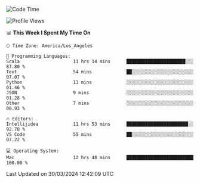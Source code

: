 <!--START_SECTION:waka-->
![Code Time](http://img.shields.io/badge/Code%20Time-909%20hrs%2012%20mins-blue)

![Profile Views](http://img.shields.io/badge/Profile%20Views-0-blue)

📊 **This Week I Spent My Time On** 

```text
🕑︎ Time Zone: America/Los_Angeles

💬 Programming Languages: 
Scala                    11 hrs 14 mins      ██████████████████████░░░   87.80 % 
Text                     54 mins             ██░░░░░░░░░░░░░░░░░░░░░░░   07.07 % 
Python                   11 mins             ░░░░░░░░░░░░░░░░░░░░░░░░░   01.46 % 
JSON                     9 mins              ░░░░░░░░░░░░░░░░░░░░░░░░░   01.28 % 
Other                    7 mins              ░░░░░░░░░░░░░░░░░░░░░░░░░   00.93 % 

🔥 Editors: 
Intellijidea             11 hrs 53 mins      ███████████████████████░░   92.78 % 
VS Code                  55 mins             ██░░░░░░░░░░░░░░░░░░░░░░░   07.22 % 

💻 Operating System: 
Mac                      12 hrs 48 mins      █████████████████████████   100.00 % 
```


 Last Updated on 30/03/2024 12:42:09 UTC
<!--END_SECTION:waka-->
